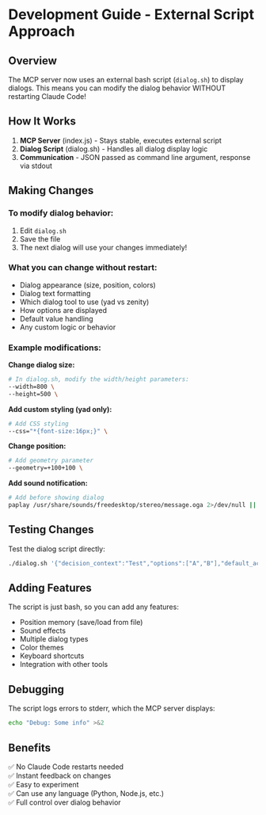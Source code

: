 # Development Guide - External Script Approach

## Overview

The MCP server now uses an external bash script (`dialog.sh`) to display dialogs. This means you can modify the dialog behavior WITHOUT restarting Claude Code!

## How It Works

1. **MCP Server** (index.js) - Stays stable, executes external script
2. **Dialog Script** (dialog.sh) - Handles all dialog display logic
3. **Communication** - JSON passed as command line argument, response via stdout

## Making Changes

### To modify dialog behavior:
1. Edit `dialog.sh` 
2. Save the file
3. The next dialog will use your changes immediately!

### What you can change without restart:
- Dialog appearance (size, position, colors)
- Dialog text formatting
- Which dialog tool to use (yad vs zenity)
- How options are displayed
- Default value handling
- Any custom logic or behavior

### Example modifications:

**Change dialog size:**
```bash
# In dialog.sh, modify the width/height parameters:
--width=800 \
--height=500 \
```

**Add custom styling (yad only):**
```bash
# Add CSS styling
--css="*{font-size:16px;}" \
```

**Change position:**
```bash
# Add geometry parameter
--geometry=+100+100 \
```

**Add sound notification:**
```bash
# Add before showing dialog
paplay /usr/share/sounds/freedesktop/stereo/message.oga 2>/dev/null || true
```

## Testing Changes

Test the dialog script directly:
```bash
./dialog.sh '{"decision_context":"Test","options":["A","B"],"default_action":"A"}'
```

## Adding Features

The script is just bash, so you can add any features:
- Position memory (save/load from file)
- Sound effects
- Multiple dialog types
- Color themes
- Keyboard shortcuts
- Integration with other tools

## Debugging

The script logs errors to stderr, which the MCP server displays:
```bash
echo "Debug: Some info" >&2
```

## Benefits

✅ No Claude Code restarts needed  
✅ Instant feedback on changes  
✅ Easy to experiment  
✅ Can use any language (Python, Node.js, etc.)  
✅ Full control over dialog behavior